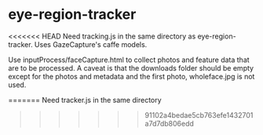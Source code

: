 # eye-region-tracker

<<<<<<< HEAD
Need tracking.js in the same directory as eye-region-tracker. Uses GazeCapture's caffe models. 

Use inputProcess/faceCapture.html to collect photos and feature data that are to be processed. A caveat is that the downloads folder should be empty except for the photos and metadata and the first photo, wholeface.jpg is not used.

=======
Need tracker.js in the same directory
>>>>>>> 91102a4bedae5cb763efe1432701a7d7db806edd
